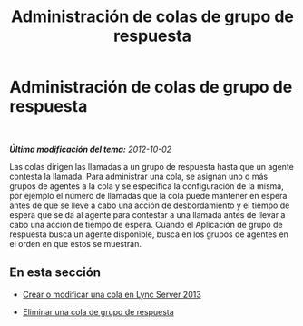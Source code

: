 ﻿---
title: Administración de colas de grupo de respuesta
TOCTitle: Administración de colas de grupo de respuesta
ms:assetid: 1e91720c-ab67-4dfb-b30c-0ef2a8012310
ms:mtpsurl: https://technet.microsoft.com/es-es/library/Gg520960(v=OCS.15)
ms:contentKeyID: 48274625
ms.date: 01/07/2017
mtps_version: v=OCS.15
ms.translationtype: HT
---

# Administración de colas de grupo de respuesta

 

_**Última modificación del tema:** 2012-10-02_

Las colas dirigen las llamadas a un grupo de respuesta hasta que un agente contesta la llamada. Para administrar una cola, se asignan uno o más grupos de agentes a la cola y se especifica la configuración de la misma, por ejemplo el número de llamadas que la cola puede mantener en espera antes de que se lleve a cabo una acción de desbordamiento y el tiempo de espera que se da al agente para contestar a una llamada antes de llevar a cabo una acción de tiempo de espera. Cuando el Aplicación de grupo de respuesta busca un agente disponible, busca en los grupos de agentes en el orden en que estos se muestran.

## En esta sección

  - [Crear o modificar una cola en Lync Server 2013](lync-server-2013-create-or-modify-a-queue.md)

  - [Eliminar una cola de grupo de respuesta](lync-server-2013-delete-a-response-group-queue.md)

